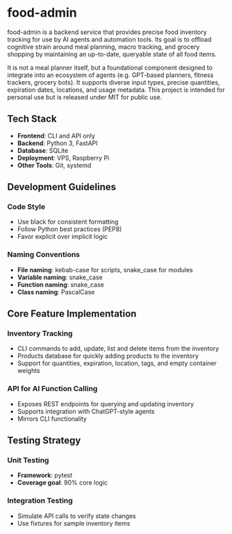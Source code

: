 # food-admin

food-admin is a backend service that provides precise food inventory tracking for use by AI agents and automation tools. Its goal is to offload cognitive strain around meal planning, macro tracking, and grocery shopping by maintaining an up-to-date, queryable state of all food items.

It is not a meal planner itself, but a foundational component designed to integrate into an ecosystem of agents (e.g. GPT-based planners, fitness trackers, grocery bots). It supports diverse input types, precise quantities, expiration dates, locations, and usage metadata. This project is intended for personal use but is released under MIT for public use.

## Tech Stack

- **Frontend**: CLI and API only
- **Backend**: Python 3, FastAPI
- **Database**: SQLite
- **Deployment**: VPS, Raspberry Pi
- **Other Tools**: Git, systemd

## Development Guidelines

### Code Style

- Use black for consistent formatting
- Follow Python best practices (PEP8)
- Favor explicit over implicit logic

### Naming Conventions

- **File naming**: kebab-case for scripts, snake_case for modules
- **Variable naming**: snake_case
- **Function naming**: snake_case
- **Class naming**: PascalCase

## Core Feature Implementation

### Inventory Tracking

- CLI commands to add, update, list and delete items from the inventory
- Products database for quickly adding products to the inventory
- Support for quantities, expiration, location, tags, and empty container weights

### API for AI Function Calling

- Exposes REST endpoints for querying and updating inventory
- Supports integration with ChatGPT-style agents
- Mirrors CLI functionality

## Testing Strategy

### Unit Testing

- **Framework**: pytest
- **Coverage goal**: 90% core logic

### Integration Testing

- Simulate API calls to verify state changes
- Use fixtures for sample inventory items
